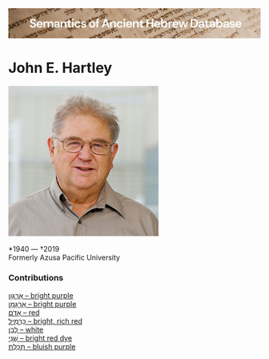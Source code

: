 <html><body><img id="banner" src="../../images/banners/banner.png" alt="banner" /></body></html>

# John E. Hartley

![john e. hartley](../images/photos/john_hartley.jpg "John E. Hartley")

\*1940 — †2019   
Formerly Azusa Pacific University


### Contributions
[אַרְגְּוָן – bright purple](../words/2argwan.md)<br>[אַרְגָּמָן – bright purple](../words/2argeman.md)<br>[אָדֹם – red](../words/2adom.md)<br>[כַּרְמִיל – bright, rich red](../words/karmil.md)<br>[לָבָן – white](../words/laban.md)<br>[שָׁנִי – bright red dye](../words/shani_1.md)<br>[תְּכֵלֶת – bluish purple](../words/thkeleth.md)<br>